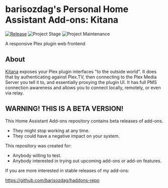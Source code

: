 # barisozdag's Personal Home Assistant Add-ons: Kitana

[![Release][release-shield]][release] ![Project Stage][project-stage-shield] ![Project Maintenance][maintenance-shield]

A responsive Plex plugin web frontend

## About

[Kitana][kitana] exposes your Plex plugin interfaces "to the outside world".
It does that by authenticating against Plex.TV, then connecting to the Plex
Media Server you tell it to, and essentially proxying the plugin UI. It has
full PMS connection awareness and allows you to connect locally, remotely,
or even via relay.

## WARNING! THIS IS A BETA VERSION!

This Home Assistant Add-ons repository contains beta releases of add-ons.

- They might stop working at any time.
- They could have a negative impact on your system.

This repository was created for:

- Anybody willing to test.
- Anybody interested in trying out upcoming add-ons or add-on features.

If you are more interested in stable releases of my add-ons:

<https://github.com/barisozdag/haddons-repo>

[kitana]: https://github.com/pannal/Kitana
[maintenance-shield]: https://img.shields.io/maintenance/yes/2023.svg
[project-stage-shield]: https://img.shields.io/badge/project%20stage-production%20ready-brightgreen.svg
[release-shield]: https://img.shields.io/badge/version-v0.1.4-blue.svg
[release]: https://github.com/barisozdag/addon-kitana/tree/v0.1.4